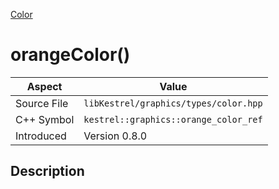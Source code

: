 [Color](index)
# orangeColor()
| Aspect | Value |
| --- | --- |
| Source File | `libKestrel/graphics/types/color.hpp` |
| C++ Symbol | `kestrel::graphics::orange_color_ref` |
| Introduced | Version 0.8.0 |
## Description

